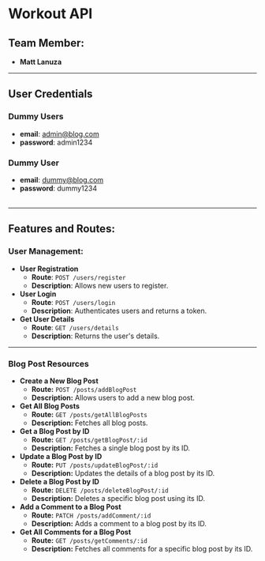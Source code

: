 # Workout API


## Team Member:
- **Matt Lanuza**

---

## User Credentials
### Dummy Users
- **email**: admin@blog.com  
- **password**: admin1234


### Dummy User
- **email**: dummy@blog.com  
- **password**: dummy1234 <br><br>

---

## Features and Routes:

### User Management:
- **User Registration**  
  - **Route**: `POST /users/register`  
  - **Description**: Allows new users to register.  
- **User Login**  
  - **Route**: `POST /users/login`  
  - **Description**: Authenticates users and returns a token.
- **Get User Details**  
  - **Route**: `GET /users/details`  
  - **Description**: Returns the user's details.

---

### **Blog Post Resources**

- **Create a New Blog Post**  
  - **Route:** `POST /posts/addBlogPost`  
  - **Description:** Allows users to add a new blog post.  
- **Get All Blog Posts**  
  - **Route:** `GET /posts/getAllBlogPosts`  
  - **Description:** Fetches all blog posts.  
- **Get a Blog Post by ID**  
  - **Route:** `GET /posts/getBlogPost/:id`  
  - **Description:** Fetches a single blog post by its ID.  
- **Update a Blog Post by ID**  
  - **Route:** `PUT /posts/updateBlogPost/:id`  
  - **Description:** Updates the details of a blog post by its ID.  
- **Delete a Blog Post by ID**  
  - **Route:** `DELETE /posts/deleteBlogPost/:id`  
  - **Description:** Deletes a specific blog post using its ID.  
- **Add a Comment to a Blog Post**  
  - **Route:** `PATCH /posts/addComment/:id`  
  - **Description:** Adds a comment to a blog post by its ID.  
- **Get All Comments for a Blog Post**  
  - **Route:** `GET /posts/getComments/:id`  
  - **Description:** Fetches all comments for a specific blog post by its ID.  
